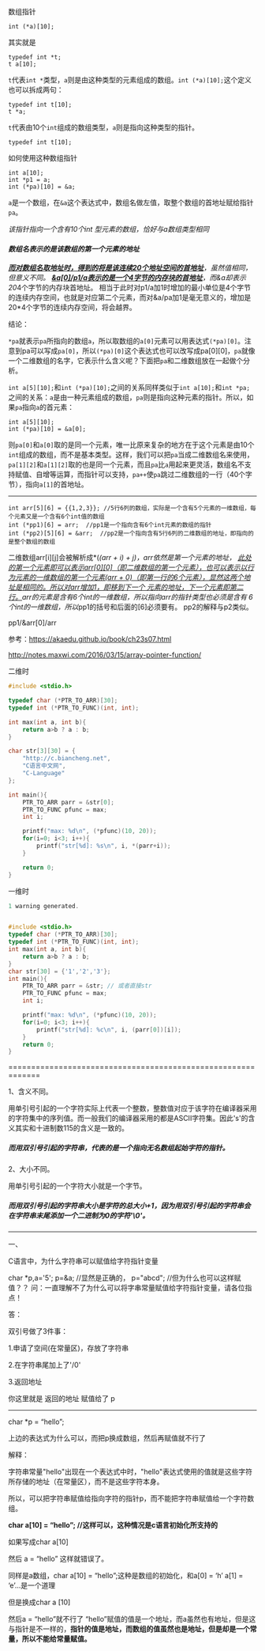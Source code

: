 数组指针

```
int (*a)[10];
```

其实就是

```
typedef int *t;
t a[10];
```

`t`代表`int *`类型，`a`则是由这种类型的元素组成的数组。`int (*a)[10];`这个定义也可以拆成两句：

```
typedef int t[10];
t *a;
```

`t`代表由10个`int`组成的数组类型，`a`则是指向这种类型的指针。

```
typedef int t[10];
```

如何使用这种数组指针

```
int a[10];
int *p1 = a;
int (*pa)[10] = &a;
```

`a`是一个数组，在`&a`这个表达式中，数组名做左值，取整个数组的首地址赋给指针`pa`。

*该指针指向一个含有10个int 型元素的数组，恰好与a数组类型相同*

#### *数组名表示的是该数组的第一个元素的地址*

***<u>而对数组名取地址时，得到的将是该连续20个地址空间的首地址</u>**，虽然值相同，但意义不同。 **<u>&a[0]/p1/a表示的是一个4字节的内存块的首地址</u>**，而&a却表示20*4个字节的内存块首地址。 相当于此时对p1/a加1时增加的最小单位是4个字节的连续内存空间，也就是对应第二个元素，而对&a/pa加1是毫无意义的，增加是20*4个字节的连续内存空间，将会越界。



结论：

`*pa`就表示`pa`所指向的数组`a`，所以取数组的`a[0]`元素可以用表达式`(*pa)[0]`。注意到pa可以写成`pa[0]`，所以`(*pa)[0]`这个表达式也可以改写成pa[0][0]，`pa`就像一个二维数组的名字，它表示什么含义呢？下面把`pa`和二维数组放在一起做个分析。

`int a[5][10];`和`int (*pa)[10];`之间的关系同样类似于`int a[10];`和`int *pa;`之间的关系：`a`是由一种元素组成的数组，`pa`则是指向这种元素的指针。所以，如果`pa`指向`a`的首元素：

```
int a[5][10];
int (*pa)[10] = &a[0];
```

则`pa[0]`和`a[0]`取的是同一个元素，唯一比原来复杂的地方在于这个元素是由10个`int`组成的数组，而不是基本类型。这样，我们可以把`pa`当成二维数组名来使用，`pa[1][2]`和`a[1][2]`取的也是同一个元素，而且`pa`比`a`用起来更灵活，数组名不支持赋值、自增等运算，而指针可以支持，`pa++`使`pa`跳过二维数组的一行（40个字节），指向`a[1]`的首地址。



------------------------------------------------------------------------------------------------------------------

```
int arr[5][6] = {{1,2,3}}; //5行6列的数组，实际是一个含有5个元素的一维数组，每个元素又是一个含有6个int值的数组
int (*pp1)[6] = arr;  //pp1是一个指向含有6个int元素的数组的指针
int (*pp2)[5][6] = &arr;  //pp2是一个指向含有5行6列的二维数组的地址，即指向的是整个数组的数组
```

二维数组arr[i][j]会被解析成*(*(arr + i) + j)，arr依然是第一个元素的地址， <u>此处的第一个元素即可以表示arr[0][0]（即二维数组的第一个元素），也可以表示以行为元素的一维数组的第一个元素(arr + 0)（即第一行的6个元素），显然这两个地址是相同的。所以对arr增加1，即移到下一个 元素的地址，下一个元素即第二行。</u>arr的元素是含有6个int的一维数组，所以指向arr的指针类型也必须是含有 6个int的一维数组，所以*pp1的括号和后面的[6]必须要有。 pp2的解释与p2类似。

pp1/&arr[0]/arr

参考：https://akaedu.github.io/book/ch23s07.html

http://notes.maxwi.com/2016/03/15/array-pointer-function/



二维时

```C
#include <stdio.h>

typedef char (*PTR_TO_ARR)[30];
typedef int (*PTR_TO_FUNC)(int, int);

int max(int a, int b){
    return a>b ? a : b;
}

char str[3][30] = {
    "http://c.biancheng.net",
    "C语言中文网",
    "C-Language"
};

int main(){
    PTR_TO_ARR parr = &str[0];
    PTR_TO_FUNC pfunc = max;
    int i;

    printf("max: %d\n", (*pfunc)(10, 20));
    for(i=0; i<3; i++){
        printf("str[%d]: %s\n", i, *(parr+i));
    }

    return 0;
}
```

一维时

```C
1 warning generated.


#include <stdio.h>
typedef char (*PTR_TO_ARR)[30];
typedef int (*PTR_TO_FUNC)(int, int);
int max(int a, int b){
    return a>b ? a : b;
}
char str[30] = {'1','2','3'};
int main(){
    PTR_TO_ARR parr = &str; // 或者直接str
    PTR_TO_FUNC pfunc = max;
    int i;

    printf("max: %d\n", (*pfunc)(10, 20));
    for(i=0; i<3; i++){
        printf("str[%d]: %c\n", i, (parr[0])[i]);
    }
    return 0;
}
```




=============================================================

1、含义不同。

用单引号引起的一个字符实际上代表一个整数，整数值对应于该字符在编译器采用的字符集中的序列值。而一般我们的编译器采用的都是ASCII字符集。因此's'的含义其实和十进制数115的含义是一致的。

##### 而用双引号引起的字符串，代表的是一个指向无名数组起始字符的指针。

2、大小不同。

用单引号引起的一个字符大小就是一个字节。

##### 而用双引号引起的字符串大小是字符的总大小+1，因为用双引号引起的字符串会在字符串末尾添加一个二进制为0的字符'\0'。



-------------------------------------------------------------------

一、

C语言中，为什么字符串可以赋值给字符指针变量

char *p,a='5';
p=&a;                     //显然是正确的，
p="abcd";              //但为什么也可以这样赋值？？
问：一直理解不了为什么可以将字串常量赋值给字符指针变量，请各位指点！

 

答：

双引号做了3件事：  

1.申请了空间(在常量区)，存放了字符串 

2.在字符串尾加上了'/0'    

3.返回地址

你这里就是 返回的地址  赋值给了 p     



----------------------------------------------------

char *p = “hello”;

上边的表达式为什么可以，而把p换成数组，然后再赋值就不行了

解释：

字符串常量"hello"出现在一个表达式中时，"hello"表达式使用的值就是这些字符所存储的地址（在常量区），而不是这些字符本身。

所以，可以把字符串赋值给指向字符的指针p，而不能把字符串赋值给一个字符数组。 

**char a[10] = “hello”; //这样可以，这种情况是c语言初始化所支持的**

如果写成char a[10]

然后 a = “hello” 这样就错误了。  

同样是a数组，char a[10] = “hello”;这种是数组的初始化，和a[0] = ‘h’ a[1] = ‘e’…是一个道理

但是换成char a [10]

然后a = “hello”就不行了 “hello”赋值的值是一个地址，而a虽然也有地址，但是这与指针是不一样的，**指针的值是地址，而数组的值虽然也是地址，但是却是一个常量，所以不能给常量赋值。**